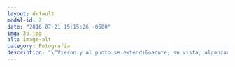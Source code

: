 ```yaml
---
layout: default
modal-id: 2
date: "2016-07-21 15:15:26 -0500"
img: 2p.jpg
alt: image-alt
category: Fotografía
description: "\"Vieron y al punto se extendi&oacute; su vista, alcanzaron a ver, alcanzaron a conocer todo lo que hay en el mundo.\""
---
```

